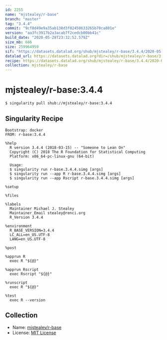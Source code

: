 ```yaml
---
id: 2255
name: "mjstealey/r-base"
branch: "master"
tag: "3.4.4"
commit: "9cf8d49e9a35ab138d3f02450633265b70ca801e"
version: "aa3fc3917b2a3acab7f2cedcb00bb41c"
build_date: "2020-05-28T23:32:52.579Z"
size_mb: 666
size: 259964959
sif: "https://datasets.datalad.org/shub/mjstealey/r-base/3.4.4/2020-05-28-9cf8d49e-aa3fc391/aa3fc3917b2a3acab7f2cedcb00bb41c.simg"
datalad_url: https://datasets.datalad.org?dir=/shub/mjstealey/r-base/3.4.4/2020-05-28-9cf8d49e-aa3fc391/
recipe: https://datasets.datalad.org/shub/mjstealey/r-base/3.4.4/2020-05-28-9cf8d49e-aa3fc391/Singularity
collection: mjstealey/r-base
---
```


# mjstealey/r-base:3.4.4

```bash
$ singularity pull shub://mjstealey/r-base:3.4.4
```

## Singularity Recipe

```singularity
Bootstrap: docker
FROM: r-base:3.4.4

%help
  R version 3.4.4 (2018-03-15) -- "Someone to Lean On"
  Copyright (C) 2018 The R Foundation for Statistical Computing
  Platform: x86_64-pc-linux-gnu (64-bit)

  Usage:
  $ singularity run r-base.3.4.4.simg [args]
  $ singularity run --app R r-base.3.4.4.simg [args]
  $ singularity run --app Rscript r-base.3.4.4.simg [args]

%setup

%files

%labels
  Maintainer Michael J. Stealey
  Maintainer_Email stealey@renci.org
  R_Version 3.4.4

%environment
  R_BASE_VERSION=3.4.4
  LC_ALL=en_US.UTF-8
  LANG=en_US.UTF-8

%post

%apprun R
  exec R "${@}"

%apprun Rscript
  exec Rscript "${@}"

%runscript
  exec R "${@}"

%test
  exec R --version
```

## Collection

 - Name: [mjstealey/r-base](https://github.com/mjstealey/r-base)
 - License: [MIT License](https://api.github.com/licenses/mit)

